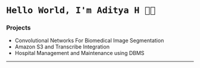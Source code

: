 <!--
**kabir-asani/kabir-asani** is a ✨ _special_ ✨ repository because its `README.md` (this file) appears on your GitHub profile.
-->
# `Hello World, I'm Aditya H 👋🏽`




### Projects
 -  Convolutional Networks For Biomedical Image Segmentation
 -  Amazon S3 and Transcribe Integration
 -  Hospital Management and Maintenance using DBMS



---



